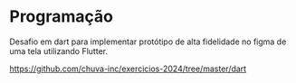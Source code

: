 # Programação
Desafio em dart para implementar protótipo de alta fidelidade no figma de uma tela utilizando Flutter.


https://github.com/chuva-inc/exercicios-2024/tree/master/dart
